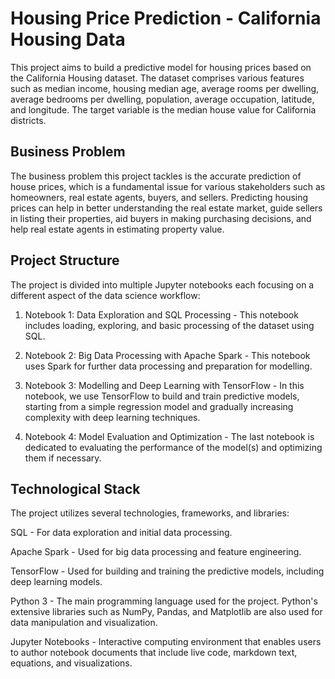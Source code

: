 # Housing Price Prediction - California Housing Data
This project aims to build a predictive model for housing prices based on the California Housing dataset. The dataset comprises various features such as median income, housing median age, average rooms per dwelling, average bedrooms per dwelling, population, average occupation, latitude, and longitude. The target variable is the median house value for California districts.

## Business Problem
The business problem this project tackles is the accurate prediction of house prices, which is a fundamental issue for various stakeholders such as homeowners, real estate agents, buyers, and sellers. Predicting housing prices can help in better understanding the real estate market, guide sellers in listing their properties, aid buyers in making purchasing decisions, and help real estate agents in estimating property value.

## Project Structure
The project is divided into multiple Jupyter notebooks each focusing on a different aspect of the data science workflow:

1. Notebook 1: Data Exploration and SQL Processing - This notebook includes loading, exploring, and basic processing of the dataset using SQL.

2. Notebook 2: Big Data Processing with Apache Spark - This notebook uses Spark for further data processing and preparation for modelling.

3. Notebook 3: Modelling and Deep Learning with TensorFlow - In this notebook, we use TensorFlow to build and train predictive models, starting from a simple regression model and gradually increasing complexity with deep learning techniques.

4. Notebook 4: Model Evaluation and Optimization - The last notebook is dedicated to evaluating the performance of the model(s) and optimizing them if necessary.

## Technological Stack
The project utilizes several technologies, frameworks, and libraries:

SQL - For data exploration and initial data processing.

Apache Spark - Used for big data processing and feature engineering.

TensorFlow - Used for building and training the predictive models, including deep learning models.

Python 3 - The main programming language used for the project. Python's extensive libraries such as NumPy, Pandas, and Matplotlib are also used for data manipulation and visualization.

Jupyter Notebooks - Interactive computing environment that enables users to author notebook documents that include live code, markdown text, equations, and visualizations.
